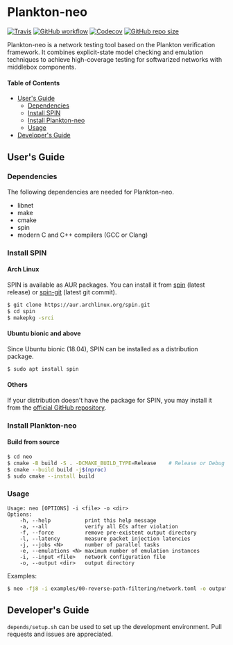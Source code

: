 Plankton-neo
============

[![Travis](https://img.shields.io/travis/com/netarch/neo.svg)](https://travis-ci.com/netarch/neo)
[![GitHub workflow](https://github.com/netarch/neo/workflows/test/badge.svg)](https://github.com/netarch/neo/actions)
[![Codecov](https://img.shields.io/codecov/c/github/netarch/neo.svg)](https://codecov.io/gh/netarch/neo)
[![GitHub repo size](https://img.shields.io/github/repo-size/netarch/neo.svg)](https://github.com/netarch/neo)

Plankton-neo is a network testing tool based on the Plankton verification
framework. It combines explicit-state model checking and emulation techniques to
achieve high-coverage testing for softwarized networks with middlebox
components.

#### Table of Contents

- [User's Guide](#users-guide)
    - [Dependencies](#dependencies)
    - [Install SPIN](#install-spin)
    - [Install Plankton-neo](#install-plankton-neo)
    - [Usage](#usage)
- [Developer's Guide](#developers-guide)


## User's Guide

### Dependencies

The following dependencies are needed for Plankton-neo.

- libnet
- make
- cmake
- spin
- modern C and C++ compilers (GCC or Clang)

### Install SPIN

#### Arch Linux

SPIN is available as AUR packages. You can install it from
[spin](https://aur.archlinux.org/packages/spin/) (latest release) or
[spin-git](https://aur.archlinux.org/packages/spin-git/) (latest git commit).

```sh
$ git clone https://aur.archlinux.org/spin.git
$ cd spin
$ makepkg -srci
```

#### Ubuntu bionic and above

Since Ubuntu bionic (18.04), SPIN can be installed as a distribution package.

```sh
$ sudo apt install spin
```

#### Others

If your distribution doesn't have the package for SPIN, you may install it from
the [official GitHub repository](https://github.com/nimble-code/Spin).

### Install Plankton-neo

#### Build from source

```sh
$ cd neo
$ cmake -B build -S . -DCMAKE_BUILD_TYPE=Release    # Release or Debug
$ cmake --build build -j$(nproc)
$ sudo cmake --install build
```

### Usage

```
Usage: neo [OPTIONS] -i <file> -o <dir>
Options:
    -h, --help           print this help message
    -a, --all            verify all ECs after violation
    -f, --force          remove pre-existent output directory
    -l, --latency        measure packet injection latencies
    -j, --jobs <N>       number of parallel tasks
    -e, --emulations <N> maximum number of emulation instances
    -i, --input <file>   network configuration file
    -o, --output <dir>   output directory
```

Examples:

```sh
$ neo -fj8 -i examples/00-reverse-path-filtering/network.toml -o output
```

## Developer's Guide

`depends/setup.sh` can be used to set up the development environment. Pull
requests and issues are appreciated.

